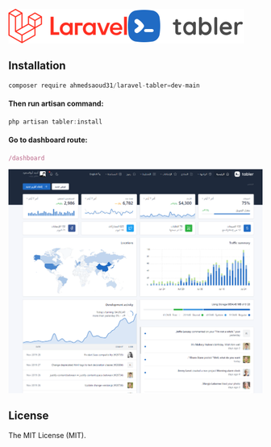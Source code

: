 <p align="center">


<a href="https://github.com/ahmedsaoud31/laravel-tabler"><img src="https://github.com/ahmedsaoud31/laravel-tabler/blob/main/laravel-tabler.png?raw=true&v=2"></a>




</p>

## Installation

```jsx
composer require ahmedsaoud31/laravel-tabler=dev-main
```
#### Then run artisan command:

```jsx
php artisan tabler:install
```

#### Go to dashboard route:
```jsx
/dashboard
```
![arabic-001.jpg](https://github.com/ahmedsaoud31/laravel-tabler/blob/main/screenshots/arabic-001.png?raw=true&v=2)

## License

The MIT License (MIT).
